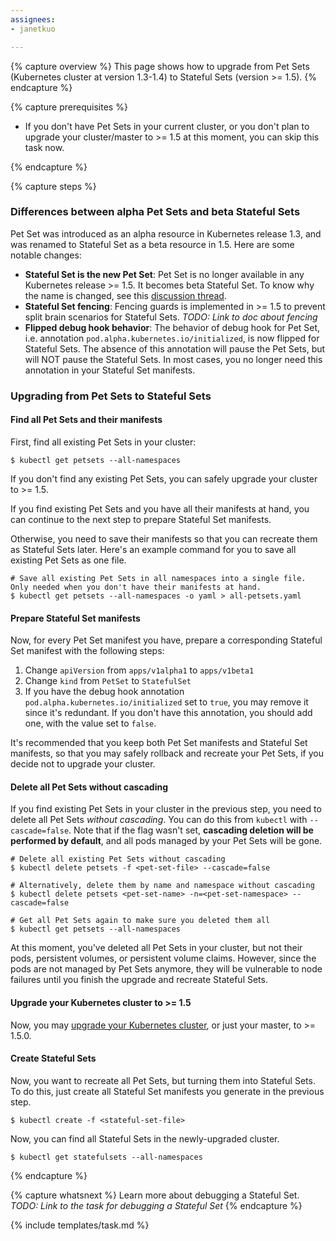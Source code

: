 ```yaml
---
assignees:
- janetkuo

---
```


{% capture overview %}
This page shows how to upgrade from Pet Sets (Kubernetes cluster at version 1.3-1.4) to Stateful Sets (version >= 1.5).
{% endcapture %}

{% capture prerequisites %}

* If you don't have Pet Sets in your current cluster, or you don't plan to upgrade your cluster/master to >= 1.5 at this moment, you can skip this task now. 

{% endcapture %}

{% capture steps %}

### Differences between alpha Pet Sets and beta Stateful Sets

Pet Set was introduced as an alpha resource in Kubernetes release 1.3, and was renamed to Stateful Set as a beta resource in 1.5. 
Here are some notable changes:

* **Stateful Set is the new Pet Set**: Pet Set is no longer available in any Kubernetes release >= 1.5. It becomes beta Stateful Set. To know why the name is changed, see this [discussion thread](https://github.com/kubernetes/kubernetes/issues/27430).
* **Stateful Set fencing**: Fencing guards is implemented in >= 1.5 to prevent split brain scenarios for Stateful Sets. *TODO: Link to doc about fencing*
* **Flipped debug hook behavior**: The behavior of debug hook for Pet Set, i.e. annotation `pod.alpha.kubernetes.io/initialized`, is now flipped for Stateful Sets. The absence of this annotation will pause the Pet Sets, but will NOT pause the Stateful Sets. In most cases, you no longer need this annotation in your Stateful Set manifests. 


### Upgrading from Pet Sets to Stateful Sets

#### Find all Pet Sets and their manifests 

First, find all existing Pet Sets in your cluster:

```shell
$ kubectl get petsets --all-namespaces
```

If you don't find any existing Pet Sets, you can safely upgrade your cluster to >= 1.5.

If you find existing Pet Sets and you have all their manifests at hand, you can continue to the next step to prepare Stateful Set manifests. 

Otherwise, you need to save their manifests so that you can recreate them as Stateful Sets later. 
Here's an example command for you to save all existing Pet Sets as one file. 

```shell
# Save all existing Pet Sets in all namespaces into a single file. Only needed when you don't have their manifests at hand. 
$ kubectl get petsets --all-namespaces -o yaml > all-petsets.yaml
```

#### Prepare Stateful Set manifests 

Now, for every Pet Set manifest you have, prepare a corresponding Stateful Set manifest with the following steps: 

1. Change `apiVersion` from `apps/v1alpha1` to `apps/v1beta1`
2. Change `kind` from `PetSet` to `StatefulSet`
3. If you have the debug hook annotation `pod.alpha.kubernetes.io/initialized` set to `true`, you may remove it since it's redundant. If you don't have this annotation, you should add one, with the value set to `false`.

It's recommended that you keep both Pet Set manifests and Stateful Set manifests, so that you may safely rollback and recreate your Pet Sets, 
if you decide not to upgrade your cluster. 

#### Delete all Pet Sets without cascading

If you find existing Pet Sets in your cluster in the previous step, you need to delete all Pet Sets *without cascading*. You can do this from `kubectl` with `--cascade=false`. 
Note that if the flag wasn't set, **cascading deletion will be performed by default**, and all pods managed by your Pet Sets will be gone. 

```shell
# Delete all existing Pet Sets without cascading 
$ kubectl delete petsets -f <pet-set-file> --cascade=false

# Alternatively, delete them by name and namespace without cascading
$ kubectl delete petsets <pet-set-name> -n=<pet-set-namespace> --cascade=false

# Get all Pet Sets again to make sure you deleted them all 
$ kubectl get petsets --all-namespaces
```

At this moment, you've deleted all Pet Sets in your cluster, but not their pods, persistent volumes, or persistent volume claims. 
However, since the pods are not managed by Pet Sets anymore, they will be vulnerable to node failures until you finish the upgrade and recreate Stateful Sets.

#### Upgrade your Kubernetes cluster to >= 1.5

Now, you may [upgrade your Kubernetes cluster](/docs/admin/cluster-management/#upgrading-a-cluster), or just your master, to >= 1.5.0.

#### Create Stateful Sets

Now, you want to recreate all Pet Sets, but turning them into Stateful Sets. To do this, just create all Stateful Set manifests you generate in the previous step. 

```shell
$ kubectl create -f <stateful-set-file>
```

Now, you can find all Stateful Sets in the newly-upgraded cluster. 

```shell
$ kubectl get statefulsets --all-namespaces
```

{% endcapture %}

{% capture whatsnext %}
Learn more about debugging a Stateful Set. *TODO: Link to the task for debugging a Stateful Set*
{% endcapture %}

{% include templates/task.md %}
